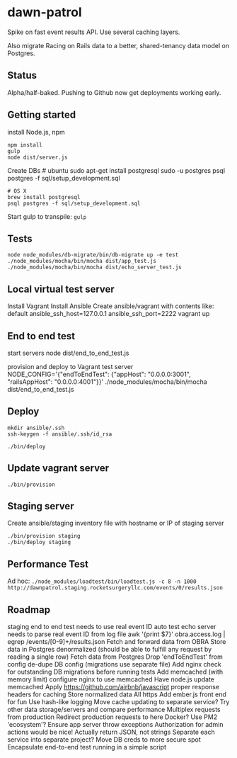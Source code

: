 dawn-patrol
===========
Spike on fast event results API. Use several caching layers.

Also migrate Racing on Rails data to a better, shared-tenancy data model on Postgres.

Status
------
Alpha/half-baked. Pushing to Github now get deployments working early.

Getting started
---------------
install Node.js, npm

    npm install
    gulp
    node dist/server.js

Create DBs
    # ubuntu
    sudo apt-get install postgresql
    sudo -u postgres psql postgres -f sql/setup_development.sql

    # OS X
    brew install postgresql
    psql postgres -f sql/setup_development.sql

Start gulp to transpile: ```gulp```

Tests
-----
    node node_modules/db-migrate/bin/db-migrate up -e test
    ./node_modules/mocha/bin/mocha dist/app_test.js
    ./node_modules/mocha/bin/mocha dist/echo_server_test.js

Local virtual test server
-------------------------
Install Vagrant
Install Ansible
Create ansible/vagrant with contents like: default ansible_ssh_host=127.0.0.1 ansible_ssh_port=2222
    vagrant up


End to end test
---------------
start servers
    node dist/end_to_end_test.js

provision and deploy to Vagrant test server
    NODE_CONFIG='{"endToEndTest": {"appHost": "0.0.0.0:3001", "railsAppHost": "0.0.0.0:4001"}}' ./node_modules/mocha/bin/mocha dist/end_to_end_test.js

Deploy
------
    mkdir ansible/.ssh
    ssh-keygen -f ansible/.ssh/id_rsa

    ./bin/deploy

Update vagrant server
---------------------
    ./bin/provision

Staging server
--------------
Create ansible/staging inventory file with hostname or IP of staging server

    ./bin/provision staging
    ./bin/deploy staging

Performance Test
----------------
Ad hoc: ```./node_modules/loadtest/bin/loadtest.js -c 8 -n 1000 http://dawnpatrol.staging.rocketsurgeryllc.com/events/0/results.json```

Roadmap
-------
staging end to end test needs to use real event ID
auto test
echo server needs to parse real event ID from log file
awk '{print $7}' obra.access.log | egrep /events/[0-9]+/results.json
Fetch and forward data from OBRA
Store data in Postgres denormalized (should be able to fulfill any request by reading a single row)
Fetch data from Postgres
Drop 'endToEndTest' from config
de-dupe DB config (migrations use separate file)
Add nginx
check for outstanding DB migrations before running tests
Add memcached (with memory limit)
configure nginx to use memcached
Have node.js update memcached
Apply https://github.com/airbnb/javascript
proper response headers for caching
Store normalized data
All https
Add ember.js front end for fun
Use hash-like logging
Move cache updating to separate service?
Try other data storage/servers and compare performance
Multiplex requests from production
Redirect production requests to here
Docker?
Use PM2 'ecosystem'?
Ensure app server throw exceptions
Authorization for admin actions would be nice!
Actually return JSON, not strings
Separate each service into separate project?
Move DB creds to more secure spot
Encapsulate end-to-end test running in a simple script
